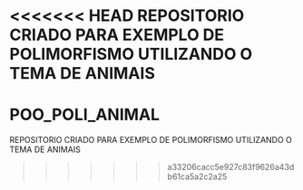 <<<<<<< HEAD
REPOSITORIO CRIADO PARA EXEMPLO DE POLIMORFISMO UTILIZANDO O TEMA DE ANIMAIS
=======
# POO_POLI_ANIMAL
REPOSITORIO CRIADO PARA EXEMPLO DE POLIMORFISMO UTILIZANDO O TEMA DE ANIMAIS
>>>>>>> a33206cacc5e927c83f9626a43db61ca5a2c2a25

